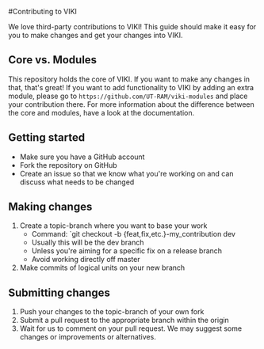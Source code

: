 #Contributing to VIKI

We love third-party contributions to VIKI! This guide should make it easy for you to make changes and get your changes into VIKI. 

## Core vs. Modules

This repository holds the core of VIKI. If you want to make any changes in that, that's great! If you want to add functionality to VIKI by adding an extra module, please go to `https://github.com/UT-RAM/viki-modules` and place your contribution there. For more information about the difference between the core and modules, have a look at the documentation.

## Getting started

- Make sure you have a GitHub account
- Fork the repository on GitHub
- Create an issue so that we know what you're working on and can discuss what needs to be changed

## Making changes

1. Create a topic-branch where you want to base your work
    - Command: `git checkout -b {feat,fix,etc.}-my_contribution dev
    - Usually this will be the dev branch
    - Unless you're aiming for a specific fix on a release branch
    - Avoid working directly off master
1. Make commits of logical units on your new branch

## Submitting changes

1. Push your changes to the topic-branch of your own fork
1. Submit a pull request to the appropriate branch within the origin
1. Wait for us to comment on your pull request. We may suggest some changes or improvements or alternatives.

